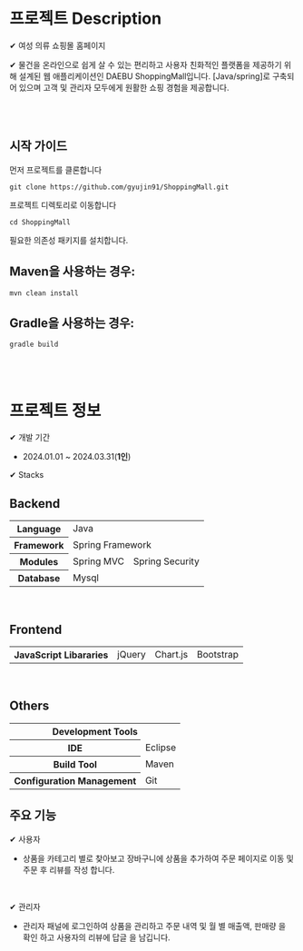 <!--Heading -->
# 프로젝트 Description

✔ 여성 의류 쇼핑몰 홈페이지  <br>

✔ 물건을 온라인으로 쉽게 살 수 있는 편리하고 사용자 친화적인 플랫폼을 제공하기 위해 설계된 웹 애플리케이션인 DAEBU ShoppingMall입니다. [Java/spring]로 구축되어 있으며 고객 및 관리자 모두에게 원활한 쇼핑 경험을 제공합니다.

<br><br>
## 시작 가이드
먼저 프로젝트를 클론합니다
```
git clone https://github.com/gyujin91/ShoppingMall.git
```

프로젝트 디렉토리로 이동합니다
```
cd ShoppingMall
```

필요한 의존성 패키지를 설치합니다. 
## Maven을 사용하는 경우:
```
mvn clean install
```

## Gradle을 사용하는 경우:
```
gradle build
```


<br><br>
# 프로젝트 정보

✔ 개발 기간
* 2024.01.01 ~ 2024.03.31(**1인**) <br>

✔ Stacks  <br>
<!-- Table -->

## Backend
<table style="border: 2px;">
  <tr>
    <th>Language</th>
    <td colspan="2">Java</td>
  </tr>
  <tr>
    <th>Framework</th>
    <td colspan="2">Spring Framework</td>
  </tr>
  <tr>
    <th>Modules</th>
    <td>Spring MVC</td>
    <td>Spring Security</td>
  </tr>
  <tr>
    <th>Database</th>
    <td colspan="2">Mysql</td>
  </tr>
</table>
<br>

## Frontend  
<table style="border: 2px;">
  <tr>
    <th>JavaScript Libararies</th>
    <td>jQuery</td>
    <td>Chart.js</td>
    <td>Bootstrap</td>
  </tr> 
</table>
<br>

## Others
<table style="border: 2px;">
  <tr>
    <th colspan="2">Development Tools</th>
  </tr>
  <tr>
    <th>IDE</th>
    <td>Eclipse</td>
  </tr>
  <tr>
    <th>Build Tool</th>
    <td>Maven</td>
  </tr>
  <tr>
    <th>Configuration Management</th>
    <td>Git</td>
  </tr>
</table>

## 주요 기능
✔ 사용자  
* 상품을 카테고리 별로 찾아보고 장바구니에 상품을 추가하여 주문 페이지로 이동 및 주문 후 리뷰를 작성 합니다.
<br>

✔ 관리자
<br>
*  관리자 패널에 로그인하여 상품을 관리하고 주문 내역 및 월 별 매출액, 판매량 을 확인 하고 사용자의 리뷰에 답글 을 남깁니다.

<br><br>


